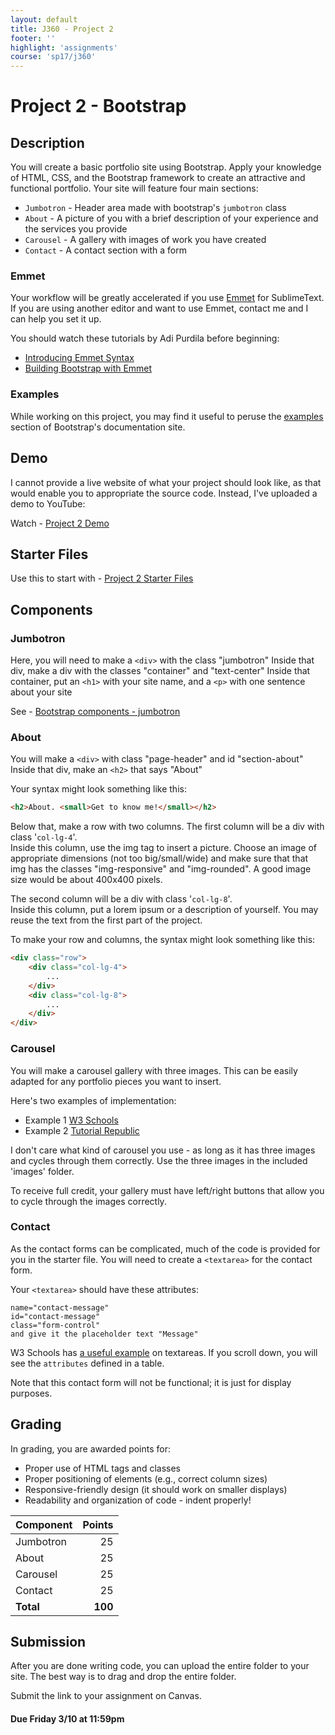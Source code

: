 ```yaml
---
layout: default
title: J360 - Project 2
footer: ''
highlight: 'assignments'
course: 'sp17/j360'
---
```

# Project 2 - Bootstrap
## Description
You will create a basic portfolio site using Bootstrap. Apply your knowledge of HTML, CSS, and the Bootstrap framework to create an attractive and functional portfolio. Your site will feature four main sections:

* `Jumbotron` - Header area made with bootstrap's `jumbotron` class
* `About` - A picture of you with a brief description of your experience and the services you provide
* `Carousel` - A gallery with images of work you have created
* `Contact` - A contact section with a form

### Emmet
Your workflow will be greatly accelerated if you use [Emmet](http://emmet.io) for SublimeText. If you are using another editor and want to use Emmet, contact me and I can help you set it up.

You should watch these tutorials by Adi Purdila before beginning:

* [Introducing Emmet Syntax](https://www.youtube.com/watch?v=83krBnWfUNY)
* [Building Bootstrap with Emmet](https://www.youtube.com/watch?v=z3d4u4Wnkdc)

### Examples
While working on this project, you may find it useful to peruse the [examples](http://getbootstrap.com/getting-started/#examples) section of Bootstrap's documentation site.

## Demo
I cannot provide a live website of what your project should look like, as that would enable you to appropriate the source code. Instead, I've uploaded a demo to YouTube:

Watch - [Project 2 Demo](https://youtu.be/Yb5pd1-QYGI)

## Starter Files
Use this to start with - [Project 2 Starter Files](starter/project2-starter.zip)

## Components
### Jumbotron
Here, you will need to make a `<div>` with the class "jumbotron"
Inside that div, make a div with the classes "container" and "text-center"
    Inside that container, put an `<h1>` with your site name, and a
    `<p>` with one sentence about your site

See - [Bootstrap components - jumbotron](https://getbootstrap.com/components/#jumbotron)

### About
You will make a `<div>` with class "page-header" and id "section-about"
Inside that div, make an `<h2>` that says "About"

Your syntax might look something like this:

```html
<h2>About. <small>Get to know me!</small></h2>
```

Below that, make a row with two columns.
The first column will be a div with class '`col-lg-4`'.  
Inside this column, use the img tag to insert a picture.
Choose an image of appropriate dimensions (not too big/small/wide) and make sure that that img has the classes "img-responsive" and "img-rounded". A good image size would be about 400x400 pixels.

The second column will be a div with class '`col-lg-8`'.  
Inside this column, put a lorem ipsum or a description of yourself.
You may reuse the text from the first part of the project.

To make your row and columns, the syntax might look something like this:

```html
<div class="row">
	<div class="col-lg-4">
		...
	</div>
	<div class="col-lg-8">
		...
	</div>	
</div>
```
### Carousel
You will make a carousel gallery with three images. This can be easily adapted for any portfolio pieces you want to insert.

Here's two examples of implementation:

* Example 1 [W3 Schools](http://www.w3schools.com/bootstrap/bootstrap_carousel.asp)
* Example 2 [Tutorial Republic](http://www.tutorialrepublic.com/twitter-bootstrap-tutorial/bootstrap-carousel.php)

I don't care what kind of carousel you use - as long as it has three images and cycles through them correctly. Use the three images in the included 'images' folder.

To receive full credit, your gallery must have left/right buttons that allow you to cycle through the images correctly.

### Contact
As the contact forms can be complicated, much of the code is provided for you in the starter file. You will need to create a `<textarea>` for the contact form.

Your `<textarea>` should have these attributes:

    name="contact-message"
    id="contact-message"
    class="form-control"
    and give it the placeholder text "Message"

W3 Schools has [a useful example](http://www.w3schools.com/tags/tag_textarea.asp) on textareas. If you scroll down, you will see the `attributes` defined in a table.

Note that this contact form will not be functional; it is just for display purposes.

## Grading
In grading, you are awarded points for:

* Proper use of HTML tags and classes
* Proper positioning of elements (e.g., correct column sizes)
* Responsive-friendly design (it should work on smaller displays)
* Readability and organization of code - indent properly!

|Component|Points |
| ---     |-----: |
| Jumbotron | 25 |
| About | 25    |
| Carousel | 25    |
| Contact | 25    |
|**Total**|**100**|

## Submission
After you are done writing code, you can upload the entire folder to your site. The best way is to drag and drop the entire folder.

Submit the link to your assignment on Canvas.

#### **Due Friday 3/10 at 11:59pm**